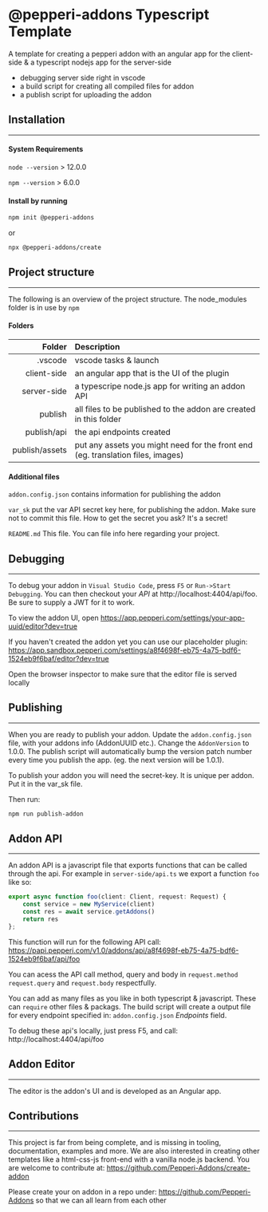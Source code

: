 # @pepperi-addons Typescript Template

A template for creating a pepperi addon with an angular app for the client-side & a typescript nodejs app for the server-side

* debugging server side right in vscode 
* a build script for creating all compiled files for addon
* a publish script for uploading the addon


## Installation
---
#### System Requirements
`node --version` > 12.0.0

`npm --version` > 6.0.0

#### Install by running 
``` bash
npm init @pepperi-addons
```
or 
``` bash
npx @pepperi-addons/create
```

## Project structure
---
The following is an overview of the project structure. 
The node_modules folder is in use by `npm`

#### Folders
|Folder | Description |
| ---:  | :---       |
| .vscode | vscode tasks & launch |
| client-side | an angular app that is the UI of the plugin |
| server-side | a typescripe node.js app for writing an addon API |
| publish | all files to be published to the addon are created in this folder |
| publish/api | the api endpoints created |
| publish/assets | put any assets you might need for the front end (eg. translation files, images) |

#### Additional files
`addon.config.json` contains information for publishing the addon

`var_sk` put the var API secret key here, for publishing the addon. Make sure not to commit this file. How to get the secret you ask? It's a secret!

`README.md` This file. You can file info here regarding your project.

## Debugging
---
To debug your addon in `Visual Studio Code`, press `F5` or `Run->Start Debugging`.
You can then checkout your *API* at http://localhost:4404/api/foo. Be sure to supply a JWT for it to work.

To view the addon UI, open https://app.pepperi.com/settings/your-app-uuid/editor?dev=true

If you haven't created the addon yet you can use our placeholder plugin: 
https://app.sandbox.pepperi.com/settings/a8f4698f-eb75-4a75-bdf6-1524eb9f6baf/editor?dev=true

Open the browser inspector to make sure that the editor file is served locally


## Publishing
---
When you are ready to publish your addon. Update the `addon.config.json` file, with your addons info (AddonUUID etc.). Change the `AddonVersion` to 1.0.0. The publish script will automatically bump the version patch number every time you publish the app. (eg. the next version will be 1.0.1).

To publish your addon you will need the secret-key. It is unique per addon. Put it in the var_sk file.

Then run: 
``` bash 
npm run publish-addon
```

## Addon API
---
An addon API is a javascript file that exports functions that can be called through the api.
For example in `server-side/api.ts` we export a function `foo` like so:
``` typescript
export async function foo(client: Client, request: Request) {
    const service = new MyService(client)
    const res = await service.getAddons()
    return res
};
```
This function will run for the following API call:
https://papi.pepperi.com/v1.0/addons/api/a8f4698f-eb75-4a75-bdf6-1524eb9f6baf/api/foo

You can acess the API call method, query and body in `request.method` `request.query` and `request.body` respectfully.

You can add as many files as you like in both typescript & javascript. These can `require` other files & packags. The build script will create a output file for every endpoint specified in: `addon.config.json` *Endpoints* field.

To debug these api's locally, just press F5, and call:
http://localhost:4404/api/foo


## Addon Editor
---
The editor is the addon's UI and is developed as an Angular app.

## Contributions
---
This project is far from being complete, and is missing in tooling, documentation, examples and more. We are also interested in creating other templates like a html-css-js front-end with a vanilla node.js backend. You are welcome to contribute at: 
https://github.com/Pepperi-Addons/create-addon

Please create your on addon in a repo under:
https://github.com/Pepperi-Addons
so that we can all learn from each other